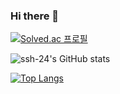 ### Hi there 👋

<!--
**ssh-24/ssh-24** is a ✨ _special_ ✨ repository because its `README.md` (this file) appears on your GitHub profile.

Here are some ideas to get you started:

- 🔭 I’m currently working on ...
- 🌱 I’m currently learning ...
- 👯 I’m looking to collaborate on ...
- 🤔 I’m looking for help with ...
- 💬 Ask me about ...
- 📫 How to reach me: ...
- 😄 Pronouns: ...
- ⚡ Fun fact: ...
-->
[![Solved.ac 프로필](http://mazassumnida.wtf/api/v2/generate_badge?boj=이름)](https://solved.ac/sonsh5364)


![ssh-24's GitHub stats](https://github-readme-stats.vercel.app/api?username=ssh-24&show_icons=true&theme=ayu-mirage)

[![Top Langs](https://github-readme-stats.vercel.app/api/top-langs/?username=ssh-24&layout=compact&theme=ayu-mirage&langs_count=10)](https://github.com/anuraghazra/github-readme-stats)


